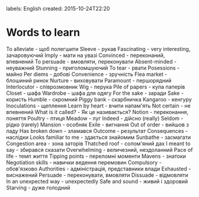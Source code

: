 labels: English
created: 2015-10-24T22:20

# Words to learn

To alleviate - щоб полегшити
Sleeve - рукав
Fascinating - very interesting, зачаровуючий
Imply - мати на увазі
Convinced - переконаний, впевнений
To persuade - вмовляти, переконувати
Absent-minded - неуважний
Stunning - приголомшуючий
To tear - рвати
Posessions - майно
Per diems - добові
Convenience - зручність
Flea market - блошиний ринок
Nurture - виховувати
Paramount - першорядний
Interlocutor - співрозмовник
Wig - перука
Pile of papers - купа паперів
Closet - шафа
Wardrobe - шафа для одягу
For the sake - заради
Sake - користь
Humble - скромний
Piggy bank - скарбничка
Kangaroo - кенгуру
Inoculations - щеплення
Learn by heart - вчити напам'ять
Not certain - не впевнений
What is it called? - Як це називається?
Notion - переконання, поняття
Poultry - птиця
Meadow - луг
Indeed - дійсно (really)
Seldom - рідко (rarely)
Mansion - особняк
Exile - вигнання
Out of order - вийшов з ладу
Has broken down - зламався
Outcome - результат
Consequences - наслідки
Looks familiar to me - здається знайомим
Sunbathe - засмагати
Congestion area - зона заторів
Thatched roof - солом'яний дах
I meant to say - збирався сказати
Overwhelming - величезний, нездоланний
Pace of life - темп життя
Tipping points - переломні моменти
Mavens - знатоки
Negotiation skills - навички ведення перемовин
Compulsory - обов'язково
Authorities - адміністрація, представники влади
Exhausted - виснажений
Persuade - переконувати, вмовляти
Dissuade - відмовляти
In an unexpected way - unexpectedly
Safe and sound - живий і здоровий
Starving - дуже голодний
